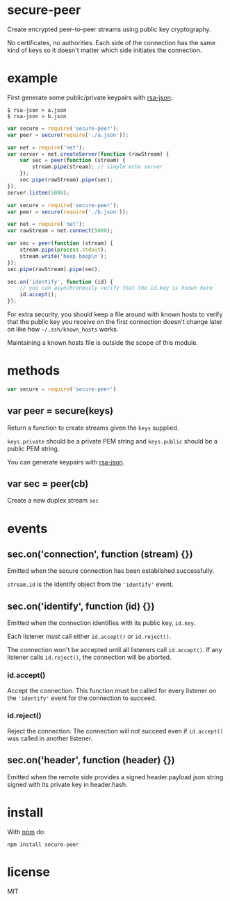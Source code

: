 # secure-peer

Create encrypted peer-to-peer streams using public key cryptography.

No certificates, no authorities. Each side of the connection has the same kind
of keys so it doesn't matter which side initiates the connection.

# example

First generate some public/private keypairs with
[rsa-json](http://github.com/substack/rsa-json):

```
$ rsa-json > a.json
$ rsa-json > b.json
```

``` js
var secure = require('secure-peer');
var peer = secure(require('./a.json'));

var net = require('net');
var server = net.createServer(function (rawStream) {
    var sec = peer(function (stream) {
        stream.pipe(stream); // simple echo server
    });
    sec.pipe(rawStream).pipe(sec);
});
server.listen(5000);
```

``` js
var secure = require('secure-peer');
var peer = secure(require('./b.json'));

var net = require('net');
var rawStream = net.connect(5000);

var sec = peer(function (stream) {
    stream.pipe(process.stdout);
    stream.write('beep boop\n');
});
sec.pipe(rawStream).pipe(sec);

sec.on('identify', function (id) {
    // you can asynchronously verify that the id.key is known here
    id.accept();
});
```

For extra security, you should keep a file around with known hosts to verify
that the public key you receive on the first connection doesn't change later
on like how `~/.ssh/known_hosts` works.

Maintaining a known hosts file is outside the scope of this module.

# methods

``` js
var secure = require('secure-peer')
```

## var peer = secure(keys)

Return a function to create streams given the `keys` supplied.

`keys.private` should be a private PEM string and `keys.public` should be a
public PEM string.

You can generate keypairs with [rsa-json](http://github.com/substack/rsa-json).

## var sec = peer(cb)

Create a new duplex stream `sec`

# events

## sec.on('connection', function (stream) {})

Emitted when the secure connection has been established successfully.

`stream.id` is the identify object from the `'identify'` event.

## sec.on('identify', function (id) {})

Emitted when the connection identifies with its public key, `id.key`.

Each listener *must* call either `id.accept()` or `id.reject()`.

The connection won't be accepted until all listeners call `id.accept()`. If any
listener calls `id.reject()`, the connection will be aborted.

### id.accept()

Accept the connection. This function must be called for every listener on the
`'identify'` event for the connection to succeed.

### id.reject()

Reject the connection. The connection will not succeed even if `id.accept()` was
called in another listener.

## sec.on('header', function (header) {})

Emitted when the remote side provides a signed header.payload json string signed
with its private key in header.hash.

# install

With [npm](https://npmjs.org) do:

```
npm install secure-peer
```

# license

MIT
